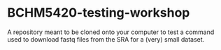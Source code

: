 # BCHM5420-testing-workshop
A repository meant to be cloned onto your computer to test a command used to download fastq files from the SRA for a (very) small dataset.
